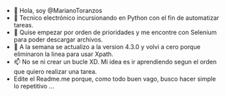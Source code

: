 - 👋 Hola, soy @MarianoToranzos
- 👀 Tecnico electrónico incursionando en Python con el fin de automatizar tareas.
- 🌱 Quise empezar por orden de prioridades y me encontre con Selenium para poder descargar archivos.
- 💞️ A la semana se actualizo a la version 4.3.0 y volvi a cero porque eliminaron la linea para usar Xpath.
- 📫 No se ni crear un bucle XD. Mi idea es ir aprendiendo segun el orden que quiero realizar una tarea.
- Edite el Readme.me porque, como todo buen vago, busco hacer simple lo repetitivo ...

<!---
MarianoToranzos/MarianoToranzos is a ✨ special ✨ repository because its `README.md` (this file) appears on your GitHub profile.
You can click the Preview link to take a look at your changes.
--->
